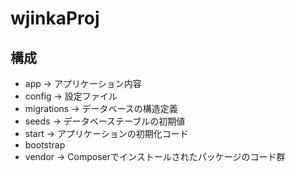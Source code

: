 # wjinkaProj

## 構成
* app -> アプリケーション内容
* config -> 設定ファイル
* migrations -> データベースの構造定義
* seeds -> データベーステーブルの初期値
* start -> アプリケーションの初期化コード
* bootstrap
* vendor -> Composerでインストールされたパッケージのコード群
